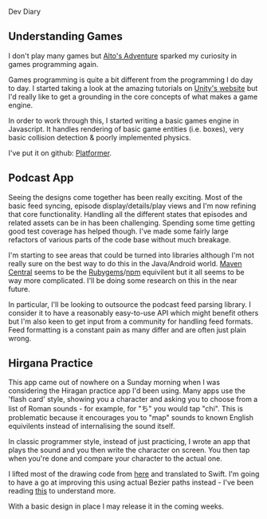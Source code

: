 Dev Diary

## Understanding Games

I don't play many games but [Alto's Adventure](http://altosadventure.com) sparked my curiosity in games programming again.

Games programming is quite a bit different from the programming I do day to day. I started taking a look at the amazing tutorials on [Unity's website](http://unity3d.com/learn/tutorials/modules) but I'd really like to get a grounding in the core concepts of what makes a game engine.

In order to work through this, I started writing a basic games engine in Javascript. It handles rendering of basic game entities (i.e. boxes), very basic collision detection & poorly implemented physics.

I've put it on github: [Platformer](https://github.com/stevebartholomew/platformer).


## Podcast App

Seeing the designs come together has been really exciting. Most of the basic feed syncing, episode display/details/play views and I'm now refining that core functionality.  Handling all the different states that episodes and related assets can be in has been challenging.  Spending some time getting good test coverage has helped though. I've made some fairly large refactors of various parts of the code base without much breakage.

I'm starting to see areas that could be turned into libraries although I'm not really sure on the best way to do this in the Java/Android world. [Maven Central](http://search.maven.org) seems to be the [Rubygems](https://rubygems.org)/[npm](https://www.npmjs.com) equivilent but it all seems to be way more complicated.  I'll be doing some research on this in the near future.

In particular, I'll be looking to outsource the podcast feed parsing library. I consider it to have a reasonably easy-to-use API which might benefit others but I'm also keen to get input from a community for handling feed formats. Feed formatting is a constant pain as many differ and are often just plain wrong.

## Hirgana Practice

This app came out of nowhere on a Sunday morning when I was considering the Hiragan practice app I'd been using. Many apps use the 'flash card' style, showing you a character and asking you to choose from a list of Roman sounds - for example, for "ち" you would tap "chi". This is problematic because it encourages you to "map" sounds to known English equivilents instead of internalising the sound itself.

In classic programmer style, instead of just practicing, I wrote an app that plays the sound and you then write the character on screen. You then tap when you're done and compare your character to the actual one.

I lifted most of the drawing code from [here](http://www.raywenderlich.com/18840/how-to-make-a-simple-drawing-app-with-uikit) and translated to Swift.  I'm going to have a go at improving this using actual Bezier paths instead - I've been reading [this](http://code.tutsplus.com/tutorials/smooth-freehand-drawing-on-ios--mobile-13164) to understand more.

With a basic design in place I may release it in the coming weeks.
